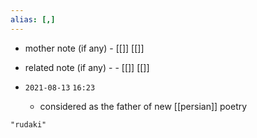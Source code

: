 ```yaml
---
alias: [,]
---
```

- mother note (if any)
		- [[]] [[]]
- related note (if any) -
		- [[]] [[]]


- `2021-08-13`  `16:23`
	- considered as the father of new [[persian]] poetry

```query
"rudaki"
```
